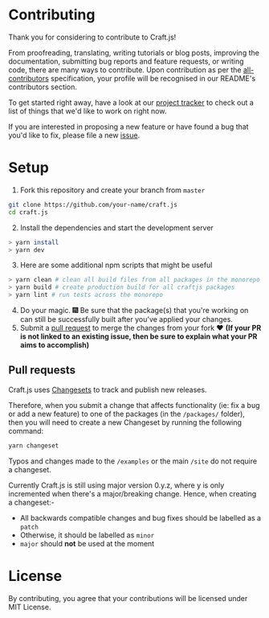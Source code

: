 # Contributing
Thank you for considering to contribute to Craft.js! 

From proofreading, translating, writing tutorials or blog posts, improving the documentation, submitting bug reports and feature requests, or writing code, there are many ways to contribute. Upon contribution as per the [all-contributors](https://allcontributors.org/) specification, your profile will be recognised in our README's contributors section.

To get started right away, have a look at our [project tracker](https://github.com/protofy.xyz/craft.js/projects) to check out a list of things that we'd like to work on right now. 

If you are interested in proposing a new feature or have found a bug that you'd like to fix, please file a new [issue](https://github.com/protofy.xyz/craft.js/issues).


# Setup
1. Fork this repository and create your branch from `master`
```bash
git clone https://github.com/your-name/craft.js
cd craft.js
```

2. Install the dependencies and start the development server
```bash
> yarn install
> yarn dev
```

3. Here are some additional npm scripts that might be useful
```bash
> yarn clean # clean all build files from all packages in the monorepo
> yarn build # create production build for all craftjs packages
> yarn lint # run tests across the monorepo 
```
4. Do your magic. :fireworks: Be sure that the package(s) that you're working on can still be successfully built after you've applied your changes.
5. Submit a [pull request](https://github.com/protofy.yxz/craft.js/compare) to merge the changes from your fork :heart: **(If your PR is not linked to an existing issue, then be sure to explain what your PR aims to accomplish)**

## Pull requests

Craft.js uses [Changesets](https://github.com/changesets/changesets) to track and publish new releases.

Therefore, when you submit a change that affects functionality (ie: fix a bug or add a new feature) to one of the packages (in the `/packages/` folder), then you will need to create a new Changeset by running the following command:

```bash
yarn changeset
```

Typos and changes made to the `/examples` or the main `/site` do not require a changeset.

Currently Craft.js is still using major version 0.y.z, where y is only incremented when there's a major/breaking change. Hence, when creating a changeset:- 
- All backwards compatible changes and bug fixes should be labelled as a `patch` 
- Otherwise, it should be labelled as `minor`
- `major` should **not** be used at the moment


# License
By contributing, you agree that your contributions will be licensed under MIT License.

